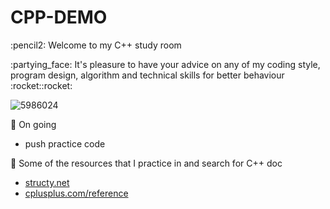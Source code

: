 # CPP-DEMO

<p>:pencil2: Welcome to my C++ study room
  
<p>:partying_face: It's pleasure to have your advice on any of my coding style, program design, algorithm and technical skills for better behaviour :rocket::rocket:

<!-- ![image](https://user-images.githubusercontent.com/88369201/151703000-87c9ad11-f48f-4c3a-a571-fd696d432ef1.png) -->
![5986024](https://user-images.githubusercontent.com/88369201/152857966-676dc147-b380-4cac-87d6-d752c3f19fcc.png)

:pushpin: On going
- push practice code
  
:pushpin: Some of the resources that I practice in and search for C++ doc
- <a href="https://structy.net/" target="_blank" rel="noopener noreferrer">structy.net</a>
- <a href="https://www.cplusplus.com/reference/" target="_blank" rel="noopener noreferrer">cplusplus.com/reference</a>
